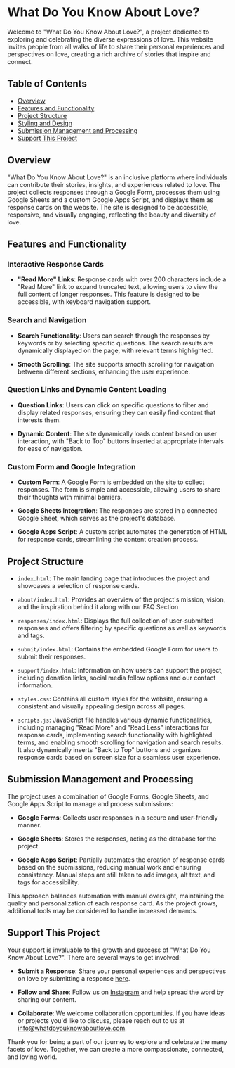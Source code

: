 # What Do You Know About Love?

Welcome to "What Do You Know About Love?", a project dedicated to exploring and celebrating the diverse expressions of love. This website invites people from all walks of life to share their personal experiences and perspectives on love, creating a rich archive of stories that inspire and connect.

## Table of Contents
- [Overview](#overview)
- [Features and Functionality](#features-and-functionality)
- [Project Structure](#project-structure)
- [Styling and Design](#styling-and-design)
- [Submission Management and Processing](#submission-management-and-processing)
- [Support This Project](#support-this-project)

## Overview

"What Do You Know About Love?" is an inclusive platform where individuals can contribute their stories, insights, and experiences related to love. The project collects responses through a Google Form, processes them using Google Sheets and a custom Google Apps Script, and displays them as response cards on the website. The site is designed to be accessible, responsive, and visually engaging, reflecting the beauty and diversity of love.

## Features and Functionality

### Interactive Response Cards

- **"Read More" Links**: Response cards with over 200 characters include a "Read More" link to expand truncated text, allowing users to view the full content of longer responses. This feature is designed to be accessible, with keyboard navigation support.
  
### Search and Navigation

- **Search Functionality**: Users can search through the responses by keywords or by selecting specific questions. The search results are dynamically displayed on the page, with relevant terms highlighted.

- **Smooth Scrolling**: The site supports smooth scrolling for navigation between different sections, enhancing the user experience.

### Question Links and Dynamic Content Loading

- **Question Links**: Users can click on specific questions to filter and display related responses, ensuring they can easily find content that interests them.

- **Dynamic Content**: The site dynamically loads content based on user interaction, with "Back to Top" buttons inserted at appropriate intervals for ease of navigation.

### Custom Form and Google Integration

- **Custom Form**: A Google Form is embedded on the site to collect responses. The form is simple and accessible, allowing users to share their thoughts with minimal barriers.

- **Google Sheets Integration**: The responses are stored in a connected Google Sheet, which serves as the project's database.

- **Google Apps Script**: A custom script automates the generation of HTML for response cards, streamlining the content creation process.

## Project Structure

- `index.html`: The main landing page that introduces the project and showcases a selection of response cards.

- `about/index.html`: Provides an overview of the project's mission, vision, and the inspiration behind it along with our FAQ Section

- `responses/index.html`: Displays the full collection of user-submitted responses and offers filtering by specific questions as well as keywords and tags.

- `submit/index.html`: Contains the embedded Google Form for users to submit their responses.

- `support/index.html`: Information on how users can support the project, including donation links, social media follow options and our contact information.

- `styles.css`: Contains all custom styles for the website, ensuring a consistent and visually appealing design across all pages. 

- `scripts.js`: JavaScript file handles various dynamic functionalities, including managing "Read More" and "Read Less" interactions for response cards, implementing search functionality with highlighted terms, and enabling smooth scrolling for navigation and search results. It also dynamically inserts "Back to Top" buttons and organizes response cards based on screen size for a seamless user experience.

## Submission Management and Processing

The project uses a combination of Google Forms, Google Sheets, and Google Apps Script to manage and process submissions:

- **Google Forms**: Collects user responses in a secure and user-friendly manner.

- **Google Sheets**: Stores the responses, acting as the database for the project.

- **Google Apps Script**: Partially automates the creation of response cards based on the submissions, reducing manual work and ensuring consistency. Manual steps are still taken to add images, alt text, and tags for accessibility.

This approach balances automation with manual oversight, maintaining the quality and personalization of each response card. As the project grows, additional tools may be considered to handle increased demands.

## Support This Project

Your support is invaluable to the growth and success of "What Do You Know About Love?". There are several ways to get involved:

- **Submit a Response**: Share your personal experiences and perspectives on love by submitting a response [here](https://whatdoyouknowaboutlove.com/submit).

- **Follow and Share**: Follow us on [Instagram](https://instagram.com/whatdoyouknowaboutlove) and help spread the word by sharing our content.

- **Collaborate**: We welcome collaboration opportunities. If you have ideas or projects you'd like to discuss, please reach out to us at [info@whatdoyouknowaboutlove.com](mailto:info@whatdoyouknowaboutlove.com).

Thank you for being a part of our journey to explore and celebrate the many facets of love. Together, we can create a more compassionate, connected, and loving world.
